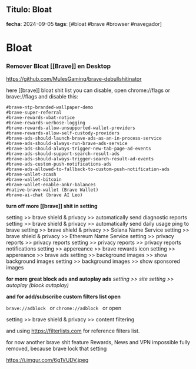## Titulo: Bloat 
**fecha**: 2024-09-05 
**tags**: [#bloat #brave #browser #navegador]
# Bloat
### Remover Bloat [[Brave]] en Desktop

https://github.com/MulesGaming/brave-debullshitinator

here [[brave]] bloat shit list you can disable, open chrome://flags or brave://flags and disable this:

```
#brave-ntp-branded-wallpaper-demo
#brave-super-referral
#brave-rewards-vbat-notice
#brave-rewards-verbose-logging
#brave-rewards-allow-unsupported-wallet-providers
#brave-rewards-allow-self-custody-providers
#brave-ads-should-launch-brave-ads-as-an-in-process-service
#brave-ads-should-always-run-brave-ads-service
#brave-ads-should-always-trigger-new-tab-page-ad-events
#brave-ads-should-support-search-result-ads
#brave-ads-should-always-trigger-search-result-ad-events
#brave-ads-custom-push-notifications-ads
#brave-ads-allowed-to-fallback-to-custom-push-notification-ads
#brave-wallet-zcash
#brave-wallet-bitcoin
#brave-wallet-enable-ankr-balances
#native-brave-wallet (Brave Wallet)
#brave-ai-chat (brave AI Leo) 
```

**turn off more [[brave]] shit in setting**

setting >> brave shield & privacy >> automatically send diagnostic reports
setting >> brave shield & privacy >> automatically send daily usage ping to brave
setting >> brave shield & privacy >> Solana Name Service
setting >> brave shield & privacy >> Ethereum Name Service
setting >> privacy reports >> privacy reports
setting >> privacy reports >> privacy reports notifications
setting >> appereance >> brave rewards icon
setting >> appereance >> brave ads
setting >> background images >> show background images
setting >> background images >> show sponsored images 

**for more great block ads and autoplay ads**
*setting >> site setting >> autoplay (block autoplay)*

**and for add/subscribe custom filters list open** 

``brave://adblock ``
or
``chrome://adblock ``
or open

setting >> brave shield & privacy >> content filtering

and using https://filterlists.com for reference filters list. 

for now another brave shit feature Rewards, News and VPN impossible fully removed, because brave lock that setting

https://i.imgur.com/6g1VUDV.jpeg